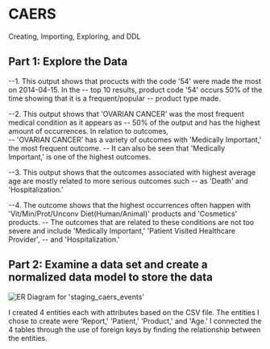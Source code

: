 <html lang="en">
<head>
  <h1>CAERS</h1>
  <meta charset="utf-8">
</head>
<body>

<div class="alert alert-info">
Creating, Importing, Exploring, and DDL
</div>

</body>
</html>


## Part 1: Explore the Data 
--1. This output shows that procucts with the code '54' were made the most on 2014-04-15. In the 
-- top 10 results, product code '54' occurs 50% of the time showing that it is a frequent/popular
-- product type made. 

--2. This output shows that 'OVARIAN CANCER' was the most frequent medical condition as it appears as 
-- 50% of the output and has the highest amount of occurrences. In relation to outcomes,  
-- 'OVARIAN CANCER' has a variety of outcomes with 'Medically Important,' the most frequent outcome. 
-- It can also be seen that 'Medically Important,' is one of the highest outcomes. 

--3. This output shows that the outcomes associated with highest average age are mostly related to more serious outcomes such 
-- as 'Death' and 'Hospitalization.'

--4. The outcome shows that the highest occurrences often happen with 'Vit/Min/Prot/Unconv Diet(Human/Animal)' products and 'Cosmetics' products. 
-- The outcomes that are related to these conditions are not too severe and include 'Medically Important,' 'Patient Visited Healthcare Provider', 
-- and 'Hospitalization.' 


## Part 2: Examine a data set and create a normalized data model to store the data

![ER Diagram for 'staging_caers_events'](https://github.com/sg5212/caers/blob/main/img/part2_caers_er_diagram.png)

I created 4 entities each with attributes based on the CSV file. The entities I chose to create were 'Report,' 'Patient,' 'Product,' and 'Age.' I connected the 4 tables through the use of foreign keys by finding the relationship between the entities. 
